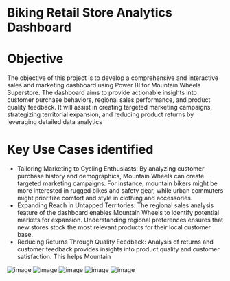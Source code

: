 # Biking Retail Store Analytics Dashboard

# Objective

The objective of this project is to develop a comprehensive and interactive sales and marketing dashboard using Power BI for Mountain Wheels Superstore. The dashboard aims to provide actionable insights into customer purchase behaviors, regional sales performance, and product quality feedback. It will assist in creating targeted marketing campaigns, strategizing territorial expansion, and reducing product returns by leveraging detailed data analytics


# Key Use Cases identified 
* Tailoring Marketing to Cycling Enthusiasts: By analyzing customer purchase history and demographics, Mountain Wheels can create targeted marketing campaigns. For instance, mountain bikers might be more interested in rugged bikes and safety gear, while urban commuters might prioritize comfort and style in clothing and accessories.
* Expanding Reach in Untapped Territories: The regional sales analysis feature of the dashboard enables Mountain Wheels to identify potential markets for expansion. Understanding regional preferences ensures that new stores stock the most relevant products for their local customer base.
* Reducing Returns Through Quality Feedback: Analysis of returns and customer feedback provides insights into product quality and customer satisfaction. This helps Mountain

![image](https://github.com/TashfeenAhmed12/Dashboard-Analytics/assets/76031323/184bed20-80f5-46c1-b12d-2e29dbe00c2c)
![image](https://github.com/TashfeenAhmed12/Dashboard-Analytics/assets/76031323/11cddb8b-b8c4-4971-a25c-fe7bf50d41b2)
![image](https://github.com/TashfeenAhmed12/Dashboard-Analytics/assets/76031323/acef38e5-7b06-4bc6-a350-12fe4770b8b5)
![image](https://github.com/TashfeenAhmed12/Dashboard-Analytics/assets/76031323/1d04793e-5440-448c-9c1e-c32bd88dac98)
![image](https://github.com/TashfeenAhmed12/Dashboard-Analytics/assets/76031323/cbceac44-343d-4fa8-9fd4-f196973cf745)






